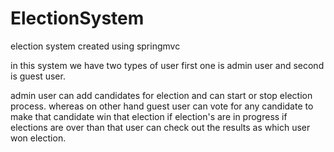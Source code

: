 # ElectionSystem
election system created using springmvc

in this system we have two types of user first one is admin user and second is guest user.

admin user can add candidates for election and can start or stop election process.
whereas on other hand guest user can vote for any candidate to make that candidate win that election if election's are in progress 
if elections are over than that user can check out the results as which user won election.

